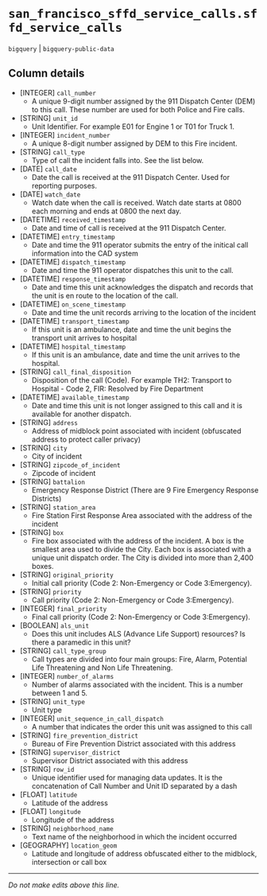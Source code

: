# `san_francisco_sffd_service_calls.sffd_service_calls`
`bigquery` | `bigquery-public-data`

## Column details
* [INTEGER]   `call_number`
  - A unique 9-digit number assigned by the 911 Dispatch Center (DEM) to this call. These number are used for both Police and Fire calls.
* [STRING]    `unit_id`
  - Unit Identifier. For example E01 for Engine 1 or T01 for Truck 1.
* [INTEGER]   `incident_number`
  - A unique 8-digit number assigned by DEM to this Fire incident.
* [STRING]    `call_type`
  - Type of call the incident falls into. See the list below.
* [DATE]      `call_date`
  - Date the call is received at the 911 Dispatch Center. Used for reporting purposes.
* [DATE]      `watch_date`
  - Watch date when the call is received. Watch date starts at 0800 each morning and ends at 0800 the next day.
* [DATETIME]  `received_timestamp`
  - Date and time of call is received at the 911 Dispatch Center.
* [DATETIME]  `entry_timestamp`
  - Date and time the 911 operator submits the entry of the initical call information into the CAD system
* [DATETIME]  `dispatch_timestamp`
  - Date and time the 911 operator dispatches this unit to the call.
* [DATETIME]  `response_timestamp`
  - Date and time this unit acknowledges the dispatch and records that the unit is en route to the location of the call.
* [DATETIME]  `on_scene_timestamp`
  - Date and time the unit records arriving to the location of the incident
* [DATETIME]  `transport_timestamp`
  - If this unit is an ambulance, date and time the unit begins the transport unit arrives to hospital
* [DATETIME]  `hospital_timestamp`
  - If this unit is an ambulance, date and time the unit arrives to the hospital.
* [STRING]    `call_final_disposition`
  - Disposition of the call (Code). For example TH2: Transport to Hospital - Code 2, FIR: Resolved by Fire Department
* [DATETIME]  `available_timestamp`
  - Date and time this unit is not longer assigned to this call and it is available for another dispatch.
* [STRING]    `address`
  - Address of midblock point associated with incident (obfuscated address to protect caller privacy)
* [STRING]    `city`
  - City of incident
* [STRING]    `zipcode_of_incident`
  - Zipcode of incident
* [STRING]    `battalion`
  - Emergency Response District (There are 9 Fire Emergency Response Districts)
* [STRING]    `station_area`
  - Fire Station First Response Area associated with the address of the incident
* [STRING]    `box`
  - Fire box associated with the address of the incident. A box is the smallest area used to divide the City. Each box is associated with a unique unit dispatch order. The City is divided into more than 2,400 boxes.
* [STRING]    `original_priority`
  - Initial call priority (Code 2: Non-Emergency or Code 3:Emergency).
* [STRING]    `priority`
  - Call priority (Code 2: Non-Emergency or Code 3:Emergency).
* [INTEGER]   `final_priority`
  - Final call priority (Code 2: Non-Emergency or Code 3:Emergency).
* [BOOLEAN]   `als_unit`
  - Does this unit includes ALS (Advance Life Support) resources? Is there a paramedic in this unit?
* [STRING]    `call_type_group`
  - Call types are divided into four main groups: Fire, Alarm, Potential Life Threatening and Non Life Threatening.
* [INTEGER]   `number_of_alarms`
  - Number of alarms associated with the incident. This is a number between 1 and 5.
* [STRING]    `unit_type`
  - Unit type
* [INTEGER]   `unit_sequence_in_call_dispatch`
  - A number that indicates the order this unit was assigned to this call
* [STRING]    `fire_prevention_district`
  - Bureau of Fire Prevention District associated with this address
* [STRING]    `supervisor_district`
  - Supervisor District associated with this address
* [STRING]    `row_id`
  - Unique identifier used for managing data updates. It is the concatenation of Call Number and Unit ID separated by a dash
* [FLOAT]     `latitude`
  - Latitude of the address
* [FLOAT]     `longitude`
  - Longitude of the address
* [STRING]    `neighborhood_name`
  - Text name of the neighborhood in which the incident occurred
* [GEOGRAPHY] `location_geom`
  - Latitude and longitude of address obfuscated either to the midblock, intersection or call box

-------------------------------------------------------------------------------
*Do not make edits above this line.*
